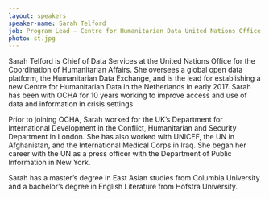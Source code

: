 ```yaml
---
layout: speakers
speaker-name: Sarah Telford
job: Program Lead – Centre for Humanitarian Data United Nations Office for the Coordination of Humanitarian Affairs (OCHA)
photo: st.jpg
---
```

Sarah Telford is Chief of Data Services at the United Nations Office for the Coordination of Humanitarian Affairs. She oversees a global open data platform, the Humanitarian Data Exchange, and is the lead for establishing a new Centre for Humanitarian Data in the Netherlands in early 2017. Sarah has been with OCHA for 10 years working to improve access and use of data and information in crisis settings.

Prior to joining OCHA, Sarah worked for the UK’s Department for International Development in the Conflict, Humanitarian and Security Department in London. She has also worked with UNICEF, the UN in Afghanistan, and the International Medical Corps in Iraq. She began her career with the UN as a press officer with the Department of Public Information in New York.

Sarah has a master’s degree in East Asian studies from Columbia University and a bachelor’s degree in English Literature from Hofstra University.
